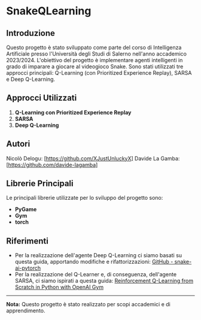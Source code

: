 # SnakeQLearning

## Introduzione
Questo progetto è stato sviluppato come parte del corso di Intelligenza Artificiale presso l'Università degli Studi di Salerno nell'anno accademico 2023/2024. 
L'obiettivo del progetto è implementare agenti intelligenti in grado di imparare a giocare al videogioco Snake. Sono stati utilizzati tre approcci principali: Q-Learning (con Prioritized Experience Replay), SARSA e Deep Q-Learning.

## Approcci Utilizzati
1. **Q-Learning con Prioritized Experience Replay**
2. **SARSA**
3. **Deep Q-Learning**

## Autori 
Nicolò Delogu: [https://github.com/XJustUnluckyX]
Davide La Gamba: [https://github.com/davide-lagamba]

## Librerie Principali
Le principali librerie utilizzate per lo sviluppo del progetto sono:
- **PyGame**
- **Gym**
- **torch**

## Riferimenti
- Per la realizzazione dell'agente Deep Q-Learning ci siamo basati su questa guida, apportando modifiche e rifattorizzazioni: [GitHub - snake-ai-pytorch](https://github.com/patrickloeber/snake-ai-pytorch/tree/main)
- Per la realizzazione del Q-Learner e, di conseguenza, dell'agente SARSA, ci siamo ispirati a questa guida: [Reinforcement Q-Learning from Scratch in Python with OpenAI Gym](https://www.learndatasci.com/tutorials/reinforcement-q-learning-scratch-python-openai-gym/)

---
**Nota:** Questo progetto è stato realizzato per scopi accademici e di apprendimento. 
